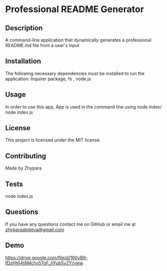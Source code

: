 # Professional README Generator

## Description
A command-line application that dynamically generates a professional README.md file from a user's input
## Installation
The following necessary dependencies must be installed to run the application: Inquirer package, fs , node.js

## Usage
In order to use this app, App is used in the command line using node index/ node index.js

## License
This project is licensed under the MIT license.

## Contributing
Made by Zhypara

## Tests
node index.js

## Questions
If you have any questions contact me on GitHub or email me at zhyparaabdieva@gmail.com

## Demo 
https://drive.google.com/file/d/160vB9-fDzHt64t8Mchy57qF_hYub5yZY/view
